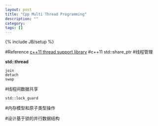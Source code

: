 ```yaml
---
layout: post
title: "Cpp Multi Thread Programming"
description: ""
category: 
tags: []
---
```

{% include JB/setup %}

#Reference
[c++11 thread support library](http://en.cppreference.com/w/cpp/thread)
#c++11
std::share_ptr
#线程管理

**std::thread**

	join
	detach
	swap
	
#线程间数据共享

	std::lock_guard
	
#内存模型和原子类型操作

#设计基于锁的并行数据结构